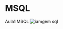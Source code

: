 # MSQL
Aula1 MSQL
![iamgem sql](https://user-images.githubusercontent.com/117536257/230792527-64202f96-bc9d-44c8-853e-9dc2e91a46b1.jpg)
